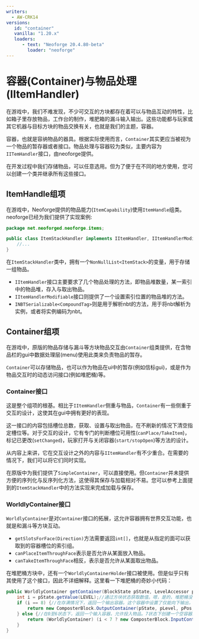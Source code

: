 ```yaml
---
writers:
  - AW-CRK14
versions:
   id: "container"
   vanilla: "1.20.x"
   loaders:
      - text: "Neoforge 20.4.80-beta"
        loader: "neoforge"  
---
```


# 容器(Container)与物品处理(IItemHandler)

在游戏中，我们不难发现，不少可交互的方块都存在着可以与物品互动的特性，比如箱子里存放物品，工作台的制作，堆肥箱的漏斗输入输出。这些功能都与玩家或其它机器与目标方块的物品交换有关，也就是我们的主题，容器。

容器，也就是容纳物品的器具。根据实际使用而言，`Container`其实更应当被视为一个物品的暂存器或者接口。物品处理与容器较为类似，主要内容为`IITemHandler`接口，由neoforge提供。

在开发过程中我们存储物品，可以任意选用。但为了便于在不同的地方使用，您可以创建一个类并继承所有这些接口。

## ItemHandle组项

在游戏中，Neoforge提供的物品能力(`ItemCapability`)使用`ItemHandle`组类。neoforge已经为我们提供了实现案例:

```java
package net.neoforged.neoforge.items;

public class ItemStackHandler implements IItemHandler, IItemHandlerModifiable, INBTSerializable<CompoundTag> {
    //...
}
```

在`ItemStackHandler`类中，拥有一个`NonNullList<ItemStack>`的变量，用于存储一组物品。

- `IItemHandler`接口主要要求了几个物品处理的方法，即物品堆数量，某一索引中的物品堆，存入与取出物品。
- `IItemHandlerModifiable`接口则提供了一个设置索引位置的物品堆的方法。
- `INBTSerializable<CompoundTag>`则是用于解析nbt的方法，用于将nbt解析为实例，或者将实例编码为nbt。

## Container组项

在游戏中，原版的物品存储与漏斗等方块物品交互由`Container`组类提供，在含物品栏的gui中数据处理层(menu)使用此类来负责物品的暂存。

`Container`可以存储物品，也可以作为物品在ui中的暂存(例如信标gui)，或是作为物品交互时的动态访问接口(例如堆肥桶)等。

### Container接口

这是整个组项的根基。相比于`IItemHandler`侧重与物品，`Container`有一些侧重于交互的设计，这使其在gui中拥有更好的表现。

这一接口的内容包括槽位总数，获取、设置与取出物品，在不刷新的情况下清空指定槽位等。对于交互的设计，它有专门的判断槽位可用性(`canPlace/TakeItem`)，标记已更改(`setChanged`)，玩家打开与关闭容器(`start/stopOpen`)等方法的设计。

从内容上来讲，它在交互设计之外的内容与`IItemHandler`有不少重合。在需要的情况下，我们可以将它们同时实现。

在原版中为我们提供了`SimpleContainer`，可以直接使用。但`Container`并未提供方便的序列化与反序列化方法，这使得其保存与加载相对不易。您可以参考上面提到的`ItemStackHandler`中的方法实现来完成加载与保存。

### WorldlyContainer接口

`WorldlyContainer`是对`Container`接口的拓展，这允许容器拥有世界交互功能，也就是和漏斗等方块互动。

- `getSlotsForFace(Direction)`方法需要返回`int[]`，也就是从指定的面可以获取到的容器槽位的索引组。
- `canPlaceItemThroughFace`表示是否允许从某面放入物品。
- `canTakeItemThroughFace`相反，表示是否允许从某面取出物品。

在堆肥桶方块中，还有一个`WorldlyContainerHolder`接口被使用。但是似乎只有其使用了这个接口，因此不详细解释。这里看一下堆肥桶的奇妙小代码：

```java
public WorldlyContainer getContainer(BlockState pState, LevelAccessor pLevel, BlockPos pPos) {
    int i = pState.getValue(LEVEL);//通过方块状态获取数值。嗯，是的，堆肥桶没有方块实体。
    if (i == 8) {//在存满情况下，返回一个输出容器。这个容器中设置了仅能向下输出，为一个骨粉
        return new ComposterBlock.OutputContainer(pState, pLevel, pPos, new ItemStack(Items.BONE_MEAL));
    } else {//在0至6状态下，返回一个输入容器，允许投入物品。7状态下创建一个空容器且不允许交互。
        return (WorldlyContainer) (i < 7 ? new ComposterBlock.InputContainer(pState, pLevel, pPos) : new ComposterBlock.EmptyContainer());
    }
}
```
